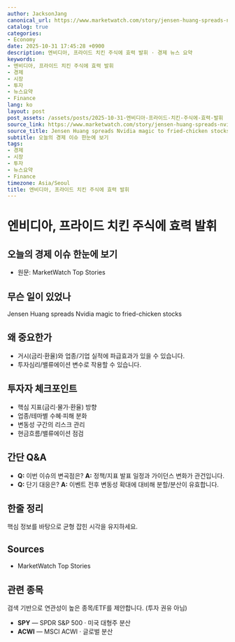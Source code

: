 ```yaml
---
author: JacksonJang
canonical_url: https://www.marketwatch.com/story/jensen-huang-spreads-nvidia-magic-to-fried-chicken-stocks-06b49648?mod=mw_rss_topstories
catalog: true
categories:
- Economy
date: 2025-10-31 17:45:28 +0900
description: 엔비디아, 프라이드 치킨 주식에 효력 발휘 · 경제 뉴스 요약
keywords:
- 엔비디아, 프라이드 치킨 주식에 효력 발휘
- 경제
- 시장
- 투자
- 뉴스요약
- Finance
lang: ko
layout: post
post_assets: /assets/posts/2025-10-31-엔비디아-프라이드-치킨-주식에-효력-발휘
source_link: https://www.marketwatch.com/story/jensen-huang-spreads-nvidia-magic-to-fried-chicken-stocks-06b49648?mod=mw_rss_topstories
source_title: Jensen Huang spreads Nvidia magic to fried-chicken stocks
subtitle: 오늘의 경제 이슈 한눈에 보기
tags:
- 경제
- 시장
- 투자
- 뉴스요약
- Finance
timezone: Asia/Seoul
title: 엔비디아, 프라이드 치킨 주식에 효력 발휘
---
```


# 엔비디아, 프라이드 치킨 주식에 효력 발휘
## 오늘의 경제 이슈 한눈에 보기

- 원문: MarketWatch Top Stories

## 무슨 일이 있었나
Jensen Huang spreads Nvidia magic to fried-chicken stocks

## 왜 중요한가
- 거시(금리·환율)와 업종/기업 실적에 파급효과가 있을 수 있습니다.
- 투자심리/밸류에이션 변수로 작용할 수 있습니다.

## 투자자 체크포인트
- 핵심 지표(금리·물가·환율) 방향
- 업종/테마별 수혜·피해 분화
- 변동성 구간의 리스크 관리
- 현금흐름/밸류에이션 점검

## 간단 Q&A
- **Q:** 이번 이슈의 변곡점은?
  **A:** 정책/지표 발표 일정과 가이던스 변화가 관건입니다.
- **Q:** 단기 대응은?
  **A:** 이벤트 전후 변동성 확대에 대비해 분할/분산이 유효합니다.

## 한줄 정리
핵심 정보를 바탕으로 균형 잡힌 시각을 유지하세요.

## Sources
- MarketWatch Top Stories

## 관련 종목
검색 기반으로 연관성이 높은 종목/ETF를 제안합니다. (투자 권유 아님)
- **SPY** — SPDR S&P 500 · 미국 대형주 분산
- **ACWI** — MSCI ACWI · 글로벌 분산